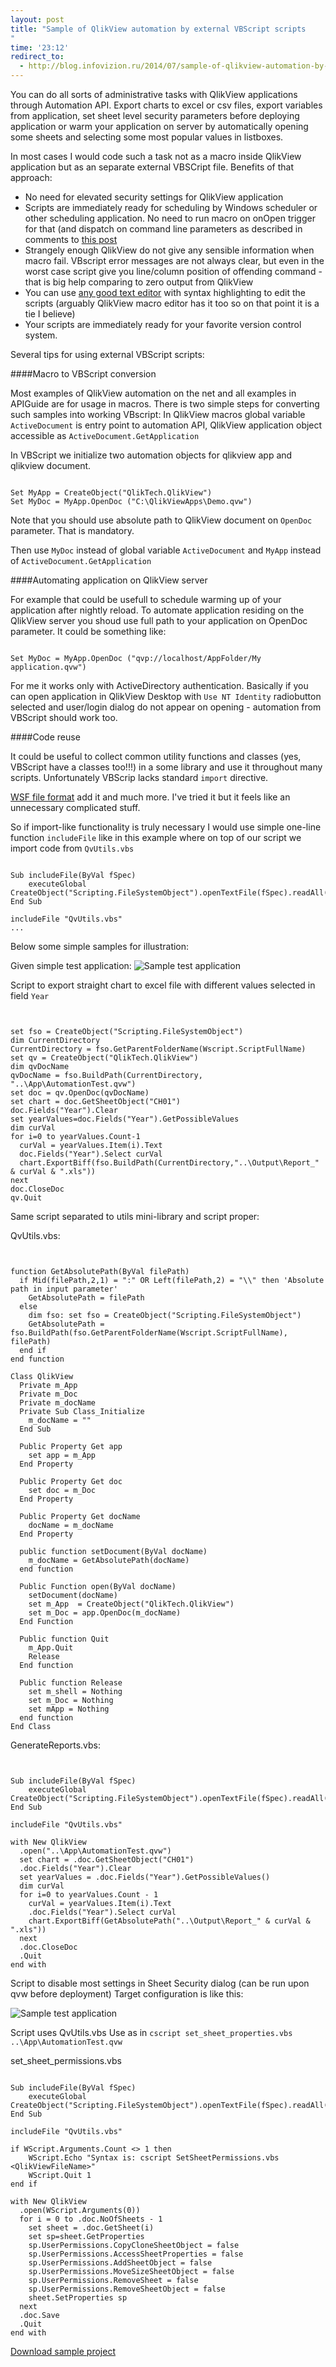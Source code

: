 ```yaml
--- 
layout: post
title: "Sample of QlikView automation by external VBScript scripts
"
time: '23:12'
redirect_to:
  - http://blog.infovizion.ru/2014/07/sample-of-qlikview-automation-by-external-vbscript-scripts/
---
```


You can do all sorts of administrative tasks with QlikView applications through Automation API.
Export charts to excel or csv files, export variables from application, set sheet level security parameters before deploying application or warm your application on server by automatically opening some sheets and selecting some most popular values in listboxes.

In most cases I would code such a task not as a macro inside QlikView application but as an separate external VBSCript file. Benefits of that approach:

- No need for elevated security settings for QlikView application
- Scripts are immediately ready for scheduling by Windows scheduler or other scheduling application. No need to run macro on onOpen trigger for that (and dispatch on command line parameters as described in comments to [this post](http://qlikviewmaven.blogspot.ru/2008/08/qlikview-command-line-and-automation.html)
- Strangely enough QlikView do not give any sensible information when macro fail. VBscript error messages are not always clear, but even in the worst case script give you line/column position of offending command - that is big help comparing to zero output from QlikView  
- You can use [any good text editor](http://www.sublimetext.com/3) with syntax highlighting to edit the scripts (arguably QlikView macro editor has it too so on that point it is a tie I believe)
- Your scripts are immediately ready for your favorite version control system.

Several tips for using external VBScript scripts:

####Macro to VBScript conversion

Most examples of QlikView automation on the net and all examples in APIGuide are for usage in macros. There is two simple steps for converting such samples into working VBscript:
In QlikView macros global variable `ActiveDocument` is entry point to automation API, QlikView application object accessible as `ActiveDocument.GetApplication`

In VBScript we initialize two automation objects for qlikview app and qlikview document.

<pre><code class="vbscript">
Set MyApp = CreateObject("QlikTech.QlikView")
Set MyDoc = MyApp.OpenDoc ("C:\QlikViewApps\Demo.qvw")
</code></pre>

Note that you should use absolute path to QlikView document on `OpenDoc` parameter. That is mandatory.

Then use `MyDoc` instead of global variable `ActiveDocument` and `MyApp` instead of `ActiveDocument.GetApplication`

####Automating application on QlikView server

For example that could be usefull to schedule warming up of your application after nightly reload.
To automate application residing on the QlikView server you shoud use full path to your application on OpenDoc parameter. It could be something like:

<pre><code class="vbscript">
Set MyDoc = MyApp.OpenDoc ("qvp://localhost/AppFolder/My application.qvw")
</code></pre>

For me it works only with ActiveDirectory authentication. Basically if you can open application in QlikView Desktop with `Use NT Identity` radiobutton selected and user/login dialog do not appear on opening - automation from VBScript should work too.

####Code reuse

It could be useful to collect common utility functions and classes (yes, VBScript have a classes too!!!) in a some library and use it throughout many scripts. Unfortunately VBScrip lacks standard `import` directive.

[WSF file format](http://msdn.microsoft.com/library/15x4407c(v=VS.84).aspx) add it and much more. I've tried it but it feels like an unnecessary complicated stuff.

So if import-like functionality is truly necessary I would use simple one-line function `includeFile` like in this example where on top of our script we import code from `QvUtils.vbs`


<pre><code class="vbscript">
Sub includeFile(ByVal fSpec)
    executeGlobal CreateObject("Scripting.FileSystemObject").openTextFile(fSpec).readAll()
End Sub

includeFile "QvUtils.vbs"
...
</code></pre>

Below some simple samples for illustration:

Given simple test application:
![Sample test application](/images/automation_sample.png)


Script to export straight chart to excel file with different values selected in field `Year` 



<pre><code class="vbscript">

set fso = CreateObject("Scripting.FileSystemObject")
dim CurrentDirectory
CurrentDirectory = fso.GetParentFolderName(Wscript.ScriptFullName)
set qv = CreateObject("QlikTech.QlikView")
dim qvDocName
qvDocName = fso.BuildPath(CurrentDirectory, "..\App\AutomationTest.qvw")
set doc = qv.OpenDoc(qvDocName)
set chart = doc.GetSheetObject("CH01")
doc.Fields("Year").Clear
set yearValues=doc.Fields("Year").GetPossibleValues
dim curVal
for i=0 to yearValues.Count-1
  curVal = yearValues.Item(i).Text
  doc.Fields("Year").Select curVal
  chart.ExportBiff(fso.BuildPath(CurrentDirectory,"..\Output\Report_" & curVal & ".xls"))
next
doc.CloseDoc
qv.Quit
</code></pre>

Same script separated to utils mini-library and script proper:

QvUtils.vbs:

<pre><code class="vbscript">

function GetAbsolutePath(ByVal filePath)
  if Mid(filePath,2,1) = ":" OR Left(filePath,2) = "\\" then 'Absolute path in input parameter'
    GetAbsolutePath = filePath
  else
    dim fso: set fso = CreateObject("Scripting.FileSystemObject")
    GetAbsolutePath = fso.BuildPath(fso.GetParentFolderName(Wscript.ScriptFullName), filePath)
  end if
end function

Class QlikView
  Private m_App
  Private m_Doc
  Private m_docName
  Private Sub Class_Initialize
    m_docName = ""
  End Sub

  Public Property Get app
    set app = m_App
  End Property

  Public Property Get doc
    set doc = m_Doc
  End Property

  Public Property Get docName
    docName = m_docName
  End Property

  public function setDocument(ByVal docName)
    m_docName = GetAbsolutePath(docName)
  end function

  Public Function open(ByVal docName)
    setDocument(docName)
    set m_App  = CreateObject("QlikTech.QlikView")
    set m_Doc = app.OpenDoc(m_docName)
  End Function

  Public function Quit
    m_App.Quit
    Release
  End function

  Public function Release
    set m_shell = Nothing
    set m_Doc = Nothing
    set mApp = Nothing
  end function
End Class
</code></pre>

GenerateReports.vbs:

<pre><code class="vbscript">

Sub includeFile(ByVal fSpec)
    executeGlobal CreateObject("Scripting.FileSystemObject").openTextFile(fSpec).readAll()
End Sub

includeFile "QvUtils.vbs"

with New QlikView
  .open("..\App\AutomationTest.qvw")
  set chart = .doc.GetSheetObject("CH01")
  .doc.Fields("Year").Clear
  set yearValues = .doc.Fields("Year").GetPossibleValues()
  dim curVal
  for i=0 to yearValues.Count - 1
    curVal = yearValues.Item(i).Text
    .doc.Fields("Year").Select curVal
    chart.ExportBiff(GetAbsolutePath("..\Output\Report_" & curVal & ".xls"))
  next
  .doc.CloseDoc
  .Quit
end with
</code></pre>

Script to disable most settings in Sheet Security dialog (can be run upon qvw before deployment)
Target configuration is like this:

![Sample test application](/images/sheet_properties.png)

Script uses QvUtils.vbs
Use as in `cscript set_sheet_properties.vbs ..\App\AutomationTest.qvw`

set_sheet_permissions.vbs

~~~vbscript

Sub includeFile(ByVal fSpec)
    executeGlobal CreateObject("Scripting.FileSystemObject").openTextFile(fSpec).readAll()
End Sub

includeFile "QvUtils.vbs"

if WScript.Arguments.Count <> 1 then
    WScript.Echo "Syntax is: cscript SetSheetPermissions.vbs <QlikViewFileName>"
    WScript.Quit 1
end if

with New QlikView
  .open(WScript.Arguments(0))
  for i = 0 to .doc.NoOfSheets - 1
    set sheet = .doc.GetSheet(i)
    set sp=sheet.GetProperties
    sp.UserPermissions.CopyCloneSheetObject = false
    sp.UserPermissions.AccessSheetProperties = false
    sp.UserPermissions.AddSheetObject = false
    sp.UserPermissions.MoveSizeSheetObject = false
    sp.UserPermissions.RemoveSheet = false
    sp.UserPermissions.RemoveSheetObject = false
    sheet.SetProperties sp
  next
  .doc.Save
  .Quit
end with
~~~

[Download sample project](/downloads/QlikViewAutomationSample.zip)
